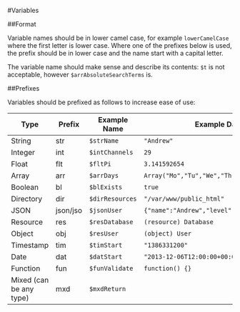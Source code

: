 #Variables

##Format

Variable names should be in lower camel case, for example `lowerCamelCase` where the first letter is lower case. Where one of the prefixes below is used, the prefix should be in lower case and the name start with a capital letter.

The variable name should make sense and describe its contents: `$t` is not acceptable, however `$arrAbsoluteSearchTerms` is.

##Prefixes

Variables should be prefixed as follows to increase ease of use:

| Type                     | Prefix     | Example Name    | Example Data                                |
| ------------------------ | ---------- | --------------- | ------------------------------------------- |
| String                   | str        | `$strName`      | `"Andrew"`                                  |
| Integer                  | int        | `$intChannels`  | `29`                                        |
| Float                    | flt        | `$fltPi`        | `3.141592654`                               |
| Array                    | arr        | `$arrDays`      | `Array("Mo","Tu","We","Th","Fr","Sa","Su")` |
| Boolean                  | bl         | `$blExists`     | `true`                                      |
| Directory                | dir        | `$dirResources` | `"/var/www/public_html"`                    |
| JSON                     | json/jso   | `$jsonUser`     | `{"name":"Andrew","level":"1337"}`          |
| Resource                 | res        | `$resDatabase`  | `(resource) Database`                       |
| Object                   | obj        | `$resUser`      | `(object) User`                             |
| Timestamp                | tim        | `$timStart`     | `"1386331200"`                              |
| Date                     | dat        | `$datStart`     | `"2013-12-06T12:00:00+00:00"`               |
| Function                 | fun        | `$funValidate`  | `function() {}`                             |
| Mixed (can be any type)  | mxd        | `$mxdReturn`    |                                             |